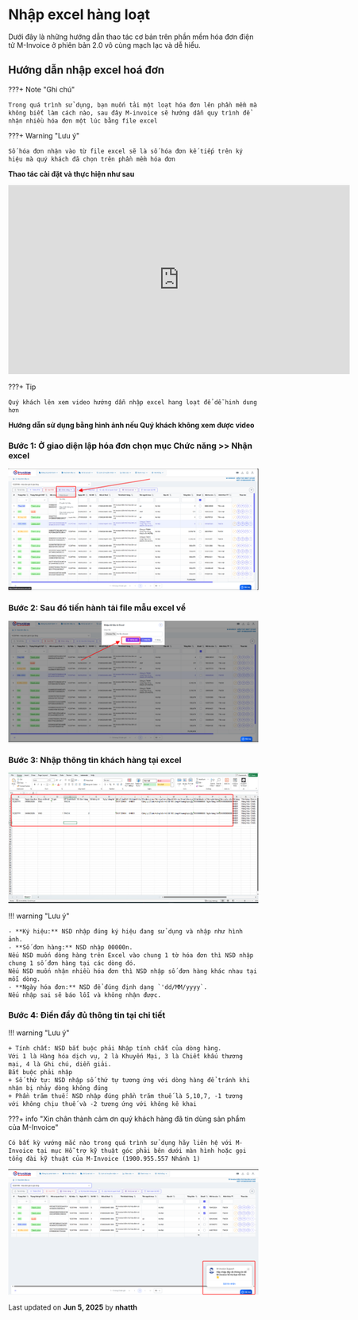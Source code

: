# **Nhập excel hàng loạt**

Dưới đây là những hướng dẫn thao tác cơ bản trên phần mềm hóa đơn điện tử M-Invoice ở phiên bản 2.0 vô cùng mạch lạc và dễ hiểu.

## **Hướng dẫn nhập excel hoá đơn**

???+ Note "Ghi chú"

    Trong quá trình sử dụng, bạn muốn tải một loạt hóa đơn lên phần mềm mà không biết làm cách nào, sau đây M-invoice sẽ hướng dẫn quy trình để nhận nhiều hóa đơn một lúc bằng file excel

???+ Warning "Lưu ý"

    Số hóa đơn nhận vào từ file excel sẽ là số hóa đơn kế tiếp trên ký hiệu mà quý khách đã chọn trên phần mềm hóa đơn

**Thao tác cài đặt và thực hiện như sau**

<iframe style="width: 43rem; height: 380px" src="https://www.youtube.com/embed/CQvhcHjlVMw?si=PzSYCP-afV1R5C_e" title="YouTube video player" frameborder="0" allow="accelerometer; autoplay; clipboard-write; encrypted-media; gyroscope; picture-in-picture; web-share" referrerpolicy="strict-origin-when-cross-origin" allowfullscreen></iframe>

???+ Tip

    Quý khách lên xem video hướng dẫn nhập excel hang loạt để dễ hinh dung hơn

**Hướng dẫn sử dụng bằng hình ảnh nếu Quý khách không xem được video**

### **Bước 1: Ở giao diện lập hóa đơn chọn mục Chức năng >> Nhận excel**

![Hình 1](../../assets/images/invoice2/2.0_nhap-excel-hang-loat_1.png)

### **Bước 2: Sau đó tiến hành tải file mẫu excel về**

![Hình 2](../../assets/images/invoice2/2.0_nhap-excel-hang-loat_2.png)

### **Bước 3: Nhập thông tin khách hàng tại excel**

![Hình 3](../../assets/images/invoice2/2.0_nhap-excel-hang-loat_3.png)

!!! warning "Lưu ý"

    - **Ký hiệu:** NSD nhập đúng ký hiệu đang sử dụng và nhập như hình ảnh.
    - **Số đơn hàng:** NSD nhập 00000n.
    Nếu NSD muốn dòng hàng trên Excel vào chung 1 tờ hóa đơn thì NSD nhập chung 1 số đơn hàng tại các dòng đó.
    Nếu NSD muốn nhận nhiều hóa đơn thì NSD nhập số đơn hàng khác nhau tại mỗi dòng.
    - **Ngày hóa đơn:** NSD để đúng định dạng `'dd/MM/yyyy`.
    Nếu nhập sai sẽ báo lỗi và không nhận được.

### **Bước 4: Điền đầy đủ thông tin tại chi tiết**

!!! warning "Lưu ý"

    + Tính chất: NSD bắt buộc phải Nhập tính chất của dòng hàng.
    Với 1 là Hàng hóa dịch vụ, 2 là Khuyến Mại, 3 là Chiết khấu thương mại, 4 là Ghi chú, diễn giải.
    Bắt buộc phải nhập
    + Số thứ tự: NSD nhập số thứ tự tương ứng với dòng hàng để tránh khi nhận bị nhảy dòng không đúng
    + Phần trăm thuế: NSD nhập đúng phần trăm thuế là 5,10,7, -1 tương  với không chịu thuế và -2 tương ứng với không kê khai

???+ info "Xin chân thành cảm ơn quý khách hàng đã tin dùng sản phẩm của M-Invoice"

    Có bất kỳ vướng mắc nào trong quá trình sử dụng hãy liên hệ với M-Invoice tại mục Hỗ trợ kỹ thuật góc phải bên dưới màn hình hoặc gọi tổng đài kỹ thuật của M-Invoice (1900.955.557 Nhánh 1)

![Hình 5](../../assets/images/invoice2/hotro.png)

<div class="last-updated">Last updated on <strong>Jun 5, 2025</strong> by <strong>nhatth</strong></div>
